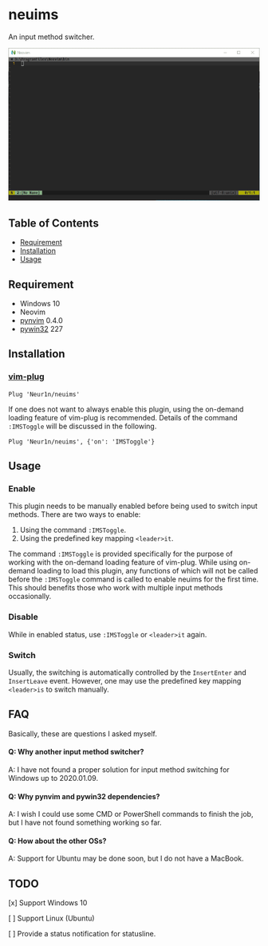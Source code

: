 # neuims
An input method switcher.

![](./screenshot.gif)


## Table of Contents
- [Requirement](#requirement)
- [Installation](#installation)
- [Usage](#usage)


## Requirement
- Windows 10
- Neovim
- [pynvim](https://pypi.org/project/pynvim/) 0.4.0
- [pywin32](https://pypi.org/project/pywin32/) 227


## Installation
### [vim-plug](https://github.com/junegunn/vim-plug)

```vim
Plug 'Neur1n/neuims'
```

If one does not want to always enable this plugin, using the on-demand loading
feature of vim-plug is recommended. Details of the command `:IMSToggle` will be
discussed in the following.

```vim
Plug 'Neur1n/neuims', {'on': 'IMSToggle'}
```

## Usage
### Enable
This plugin needs to be manually enabled before being used to switch input
methods. There are two ways to enable:

1. Using the command `:IMSToggle`.
2. Using the predefined key mapping `<leader>it`.

The command `:IMSToggle` is provided specifically for the purpose of working
with the on-demand loading feature of vim-plug. While using on-demand loading
to load this plugin, any functions of which will not be called before the
`:IMSToggle` command is called to enable neuims for the first time. This should
benefits those who work with multiple input methods occasionally.

### Disable
While in enabled status, use `:IMSToggle` or `<leader>it` again.

### Switch
Usually, the switching is automatically controlled by the `InsertEnter` and
`InsertLeave` event. However, one may use the predefined key mapping
`<leader>is` to switch manually.


## FAQ
Basically, these are questions I asked myself.

#### Q: Why another input method switcher?
A: I have not found a proper solution for input method switching for Windows up
to 2020.01.09.

#### Q: Why pynvim and pywin32 dependencies?
A: I wish I could use some CMD or PowerShell commands to finish the job, but
I have not found something working so far.

#### Q: How about the other OSs?
A: Support for Ubuntu may be done soon, but I do not have a MacBook.


## TODO
[x] Support Windows 10

[ ] Support Linux (Ubuntu)

[ ] Provide a status notification for statusline.
